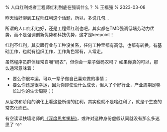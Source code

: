 % 人口红利或者工程师红利到底在强调什么？
% 王福强
% 2023-03-08

昨天恰好聊到工程师红利这个话题，所以，多说几句...

所谓的人口红利也好，还是工程师红利也吧，其实都在TMD强调低端劳动力优势，而不是强调创新优势和科技优势，这才是keepoint！

红利不红利，其实跟行业与工种没关系，任何工种里都有高低，也都有转换，有基础工作，也就有组织工作，工作角色常有，人常走。

虽然程序员群体经常自嘲“码农”，但你会一辈子做码农吗？ 如果你真的可以，那么通常意味着：

- 要么你很幸运，可以一辈子做自己喜欢做的事情；
- 要么你还是很幸运，因为你即使没什么成长，但入了个好行业，产业周期足够长过你的生命周期；）

从层次和阶段的演化上看这些所谓的红利，其实也就不是啥红利了，就是个生态的常态化而已。

有空读读扶墙老师的[《深度思考揭秘》](https://afoo.me/books.html)，或许对这种身份虚假认同就没有那么多迷思了 `^0^`
